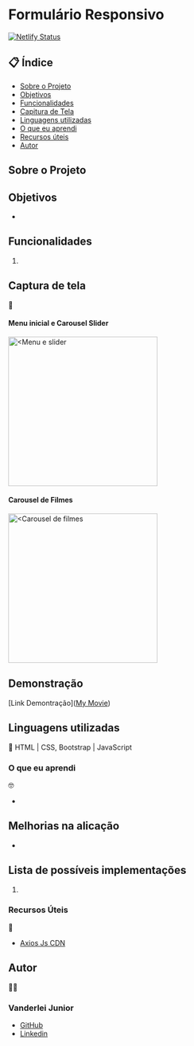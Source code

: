 # Formulário Responsivo

[![Netlify Status](https://api.netlify.com/api/v1/badges/92c1beac-8934-4095-82f0-af67343ea67c/deploy-status)](https://app.netlify.com/sites/transcendent-yeot-2e0134/deploys)

##  📋 Índice


- <a href="#sobre-o-projeto">Sobre o Projeto</a>
- <a href="#objetivos">Objetivos</a>
- <a href="#funcionalidades">Funcionalidades</a>
- <a href="#captura-de-tela">Capitura de Tela</a>
- <a href="#linguagens-utilizadas">Linguagens utilizadas</a>
- <a href="#o-que-eu-aprendi">O que eu aprendi</a>
- <a href="#recursos-úteis">Recursos úteis</a>
- <a href="#autor">Autor</a>

##  Sobre o Projeto

  


##  Objetivos

- 


## Funcionalidades

1. 


## Captura de tela 
📸

#### Menu inicial e Carousel Slider
<img style="width:300px" src="./assets/" alt="<Menu e slider">

#### Carousel de Filmes
<img style="width:300px" src="./assets/" alt="<Carousel de filmes">




## Demonstração

[Link Demontração](<a href="">My Movie</a>)


## Linguagens utilizadas
📝
HTML | CSS, Bootstrap | JavaScript

###  O que eu aprendi
🤓

- 



## Melhorias na alicação

- 


## Lista de possíveis implementações

1. 

###   Recursos Úteis
🔧
- <a href="">Axios Js CDN</a>


##   Autor
🧑‍💻

### Vanderlei Junior
- <a href="https://github.com/VanderleiGeronimoJunior">GitHub</a>
- <a href="https://www.linkedin.com/in/vanderlei-junior-b9956686/">Linkedin</a>


